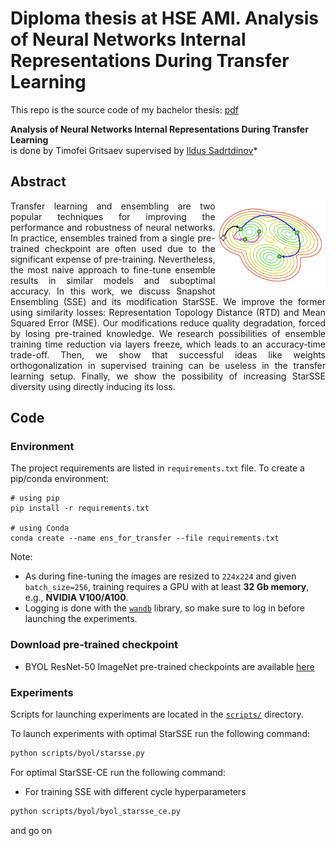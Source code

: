 # Diploma thesis at HSE AMI. Analysis of Neural Networks Internal Representations During Transfer Learning

This repo is the source code of my bachelor thesis: [pdf](https://github.com/tgritsaev/ens-hse-diploma/tree/master/diploma.pdf)

**Analysis of Neural Networks Internal Representations During Transfer Learning** \
is done by Timofei Gritsaev supervised by [Ildus Sadrtdinov](https://scholar.google.com/citations?user=XhqNegUAAAAJ&hl=en)\*

## Abstract

<div align="justify">
<img align="right" width=35% src="https://github.com/isadrtdinov/ens-for-transfer/blob/master/images/logo.jpg" />
Transfer learning and ensembling are two popular techniques for improving the performance and robustness of neural networks. In practice, ensembles trained from a single pre-trained checkpoint are often used due to the significant expense of pre-training. Nevertheless, the most naive approach to fine-tune ensemble results in similar models and suboptimal accuracy. In this work, we discuss Snapshot Ensembling (SSE) and its modification StarSSE. We improve the former using similarity losses: Representation Topology Distance (RTD) and Mean Squared Error (MSE). Our modifications reduce quality degradation, forced by losing pre-trained knowledge. We research possibilities of ensemble training time reduction via layers freeze, which leads to an accuracy-time trade-off. Then, we show that successful ideas like weights orthogonalization in supervised training can be useless in the transfer learning setup. Finally, we show the possibility of increasing StarSSE diversity using directly inducing its loss.
</div>

## Code

### Environment
The project requirements are listed in `requirements.txt` file. To create a pip/conda environment:

```
# using pip
pip install -r requirements.txt

# using Conda
conda create --name ens_for_transfer --file requirements.txt
```

Note:
- As during fine-tuning the images are resized to `224x224` and given `batch_size=256`, training requires a GPU with at least **32 Gb memory**, e.g., **NVIDIA V100/A100**.
- Logging is done with the [`wandb`](https://wandb.ai/) library, so make sure to log in before launching the experiments.

### Download pre-trained checkpoint

- BYOL ResNet-50 ImageNet pre-trained checkpoints are available [here](https://drive.google.com/drive/folders/1BONZZ6pytC3yP2EXcZJaB07z4eKmtx20?usp=sharing)

### Experiments

Scripts for launching experiments are located in the [`scripts/`](https://github.com/tgritsaev/ens-hse-diploma/tree/master/scripts) directory. 

To launch experiments with optimal StarSSE run the following command:
```sh
python scripts/byol/starsse.py
```
For optimal StarSSE-CE run the following command:
- For training SSE with different cycle hyperparameters
```sh
python scripts/byol/byol_starsse_ce.py
```
and go on
